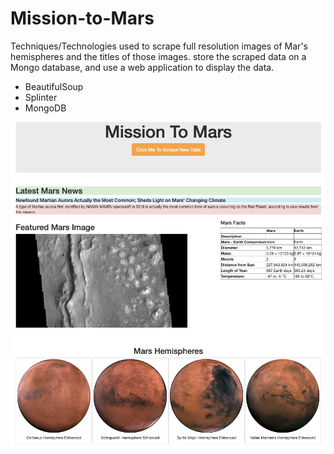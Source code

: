 # Mission-to-Mars

Techniques/Technologies used to scrape full resolution images of Mar's hemispheres and the titles of those images. store the scraped data on a Mongo database, and use a web application to display the data.

- BeautifulSoup 
- Splinter
- MongoDB



![image.png](image/image.png)